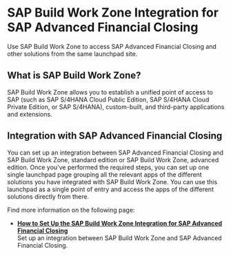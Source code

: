 <!-- loiofbacc2a58c7647b398ef26bdc8bea483 -->

# SAP Build Work Zone Integration for SAP Advanced Financial Closing

Use SAP Build Work Zone to access SAP Advanced Financial Closing and other solutions from the same launchpad site.



<a name="loiofbacc2a58c7647b398ef26bdc8bea483__section_b1l_wgv_2dc"/>

## What is SAP Build Work Zone?

SAP Build Work Zone allows you to establish a unified point of access to SAP \(such as SAP S/4HANA Cloud Public Edition, SAP S/4HANA Cloud Private Edition, or SAP S/4HANA\), custom-built, and third-party applications and extensions.



<a name="loiofbacc2a58c7647b398ef26bdc8bea483__section_qfn_l4v_2dc"/>

## Integration with SAP Advanced Financial Closing

You can set up an integration between SAP Advanced Financial Closing and SAP Build Work Zone, standard edition or SAP Build Work Zone, advanced edition. Once you've performed the required steps, you can set up one single launchpad page grouping all the relevant apps of the different solutions you have integrated with SAP Build Work Zone. You can use this launchpad as a single point of entry and access the apps of the different solutions directly from there.

Find more information on the following page:

-   **[How to Set Up the SAP Build Work Zone Integration for SAP Advanced Financial Closing](how-to-set-up-the-sap-build-work-zone-integration-for-sap-advanced-financial-closing-c329991.md "Set up an integration between SAP Build Work
                                                Zone and SAP Advanced
                                                  Financial Closing. ")**  
Set up an integration between SAP Build Work Zone and SAP Advanced Financial Closing.

